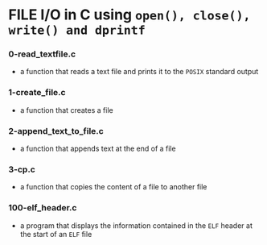 # FILE I/O in C using ```open(), close(), write() and dprintf```

### 0-read_textfile.c
- a function that reads a text file and prints it to the ```POSIX``` standard
output

### 1-create_file.c
- a function that creates a file

### 2-append_text_to_file.c
- a function that appends text at the end of a file

### 3-cp.c
- a function that copies the content of a file to another file

### 100-elf_header.c
- a program that displays the information contained in the ```ELF``` header at
the start of an ```ELF``` file
